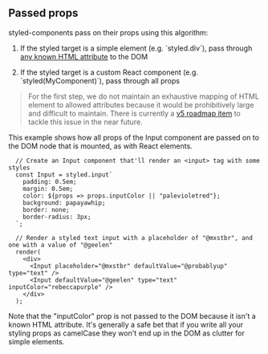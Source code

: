 ## Passed props

styled-components pass on their props using this algorithm:

1. If the styled target is a simple element (e.g. \`styled.div\`), pass through [any known HTML attribute](https://github.com/emotion-js/emotion/blob/master/next-packages/is-prop-valid/src/props.js) to the DOM

2. If the styled target is a custom React component (e.g. \`styled(MyComponent)\`), pass through all props

> For the first step, we do not maintain an exhaustive mapping of HTML element to allowed attributes because it would be prohibitively large and difficult to maintain. There is currently a [v5 roadmap item](https://github.com/styled-components/styled-components/pull/1682#issuecomment-399496564) to tackle this issue in the near future.

This example shows how all props of the Input component are passed on to the
DOM node that is mounted, as with React elements.

```react
  // Create an Input component that'll render an <input> tag with some styles
  const Input = styled.input`
    padding: 0.5em;
    margin: 0.5em;
    color: ${props => props.inputColor || "palevioletred"};
    background: papayawhip;
    border: none;
    border-radius: 3px;
  `;

  // Render a styled text input with a placeholder of "@mxstbr", and one with a value of "@geelen"
  render(
    <div>
      <Input placeholder="@mxstbr" defaultValue="@probablyup" type="text" />
      <Input defaultValue="@geelen" type="text" inputColor="rebeccapurple" />
    </div>
  );
```

Note that the "inputColor" prop is not passed to the DOM because it isn't a known HTML attribute. It's generally a safe bet that if you write all your styling props as camelCase they won't end up in the DOM as clutter for simple elements.
